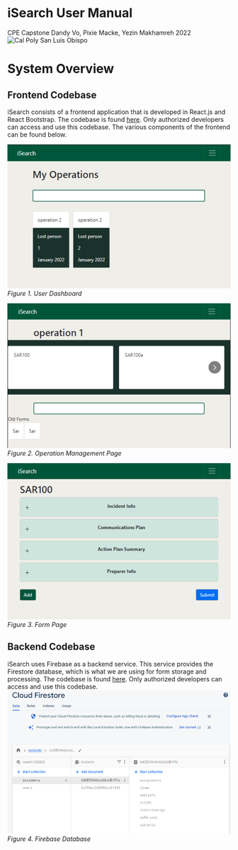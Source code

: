 # iSearch User Manual
CPE Capstone
Dandy Vo, Pixie Macke, Yezin Makhamreh
2022
![Cal Poly San Luis Obispo](https://imgs.search.brave.com/WDuA1EYwO3tk2_eJN1-PVhz968Eh_Txq0Y4JxCon_60/rs:fit:1200:1200:1/g:ce/aHR0cHM6Ly9zbG9j/aGFtYmVyLm9yZy93/cC1jb250ZW50L3Vw/bG9hZHMvMjAxNS8w/NC9DUFVfd29yZG1h/cmtfU0xPX2NwZ3Jl/ZW4uanBn)
# System Overview
## Frontend Codebase
iSearch consists of a frontend application that is developed in React.js and React Bootstrap. The codebase is found [here](https://github.com/iSearch-CalPoly/frontend). Only authorized developers can access and use this codebase. The various components of the frontend can be found below.

![User Dashboard](https://github.com/iSearch-CalPoly/manual/blob/main/dashboard.png?raw=true)
*Figure 1. User Dashboard*

![Operation Management Page](https://github.com/iSearch-CalPoly/manual/blob/main/operation.png?raw=true)
*Figure 2. Operation Management Page*

![Form Page](https://github.com/iSearch-CalPoly/manual/blob/main/form.png?raw=true)
*Figure 3. Form Page*
## Backend Codebase
iSearch uses Firebase as a backend service. This service provides the Firestore database, which is what we are using for form storage and processing. The codebase is found [here](https://github.com/iSearch-CalPoly/backend). Only authorized  developers can access and use this codebase.
![Firestore Databse](https://github.com/iSearch-CalPoly/manual/blob/main/firestore.png?raw=true)
*Figure 4. Firebase Database*
